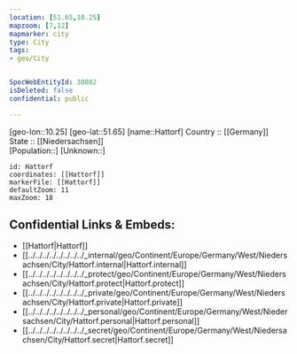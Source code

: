 ```yaml
---
location: [51.65,10.25] 
mapzoom: [7,12] 
mapmarker: city 
type: City
tags:
- geo/City


SpocWebEntityId: 30802
isDeleted: false
confidential: public

---
```

[geo-lon::10.25] 
[geo-lat::51.65] 
[name::Hattorf] 
Country :: [[Germany]]  
State :: [[Niedersachsen]]  
[Population::] 
[Unknown::] 


```leaflet
id: Hattorf
coordinates: [[Hattorf]] 
markerFile: [[Hattorf]] 
defaultZoom: 11 
maxZoom: 18
```


## Confidential Links & Embeds: 
- [[Hattorf|Hattorf]]  
- [[../../../../../../../../_internal/geo/Continent/Europe/Germany/West/Niedersachsen/City/Hattorf.internal|Hattorf.internal]] 
- [[../../../../../../../../_protect/geo/Continent/Europe/Germany/West/Niedersachsen/City/Hattorf.protect|Hattorf.protect]] 
- [[../../../../../../../../_private/geo/Continent/Europe/Germany/West/Niedersachsen/City/Hattorf.private|Hattorf.private]] 
- [[../../../../../../../../_personal/geo/Continent/Europe/Germany/West/Niedersachsen/City/Hattorf.personal|Hattorf.personal]] 
- [[../../../../../../../../_secret/geo/Continent/Europe/Germany/West/Niedersachsen/City/Hattorf.secret|Hattorf.secret]] 

